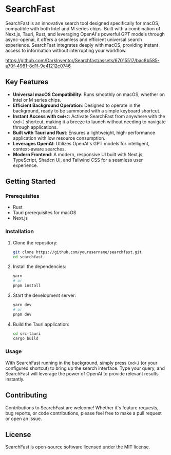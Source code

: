 # SearchFast

SearchFast is an innovative search tool designed specifically for macOS, compatible with both Intel and M series chips. Built with a combination of Next.js, Tauri, Rust, and leveraging OpenAI's powerful GPT models through async-openai, it offers a seamless and efficient universal search experience. SearchFast integrates deeply with macOS, providing instant access to information without interrupting your workflow.

https://github.com/DarkInventor/Searchfast/assets/67015517/bac8b585-a70f-4981-8d1f-9e41212c0746

## Key Features

- **Universal macOS Compatibility**: Runs smoothly on macOS, whether on Intel or M series chips.
- **Efficient Background Operation**: Designed to operate in the background, ready to be summoned with a simple keyboard shortcut.
- **Instant Access with `Cmd+J`**: Activate SearchFast from anywhere with the `Cmd+J` shortcut, making it a breeze to launch without needing to navigate through applications.
- **Built with Tauri and Rust**: Ensures a lightweight, high-performance application with low resource consumption.
- **Leverages OpenAI**: Utilizes OpenAI's GPT models for intelligent, context-aware searches.
- **Modern Frontend**: A modern, responsive UI built with Next.js, TypeScript, Shadcn UI, and Tailwind CSS for a seamless user experience.

## Getting Started

### Prerequisites

- Rust
- Tauri prerequisites for macOS
- Next.js

### Installation

1. Clone the repository:
    ```bash
    git clone https://github.com/yourusername/searchfast.git
    cd searchfast
    ```

2. Install the dependencies:
    ```bash
    yarn
    # or
    pnpm install
    ```

3. Start the development server:
    ```bash
    yarn dev
    # or
    pnpm dev
    ```

4. Build the Tauri application:
    ```bash
    cd src-tauri
    cargo build
    ```

### Usage

With SearchFast running in the background, simply press `Cmd+J` (or your configured shortcut) to bring up the search interface. Type your query, and SearchFast will leverage the power of OpenAI to provide relevant results instantly.

## Contributing

Contributions to SearchFast are welcome! Whether it's feature requests, bug reports, or code contributions, please feel free to make a pull request or open an issue.

## License

SearchFast is open-source software licensed under the MIT license.
